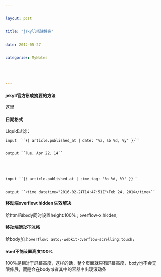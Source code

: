 ---
layout: post
title: "jekyll搭建博客"
date: 2017-05-27
categories: MyNotes

---

#### jekyll官方形成摘要的方法
[这里](http://www.cnblogs.com/coderzh/p/jekyll-readmore.html)
#### 日期格式
Liquid过滤：
	input  ``{{ article.published_at | date: "%a, %b %d, %y" }}``
    output ``Tue, Apr 22, 14``

    input ``{{ article.published_at | time_tag: '%b %d, %Y' }}``
    output ``<time datetime="2016-02-24T14:47:51Z">Feb 24, 2016</time>``

#### 移动端overflow:hidden 失效解决
给html和body同时设置height:100% ; overflow-x:hidden;

#### 移动端滑动不流畅
给body加上``overflow: auto;-webkit-overflow-scrolling:touch;``

#### html不能设置高度100%
100%是相对于屏幕高度，这样的话，整个页面就只有屏幕高度，body也不会无限伸展，而是会在body或者其中的容器中出现滚动条

